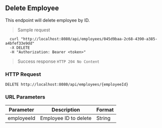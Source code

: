 ## Delete Employee
This endpoint will delete employee by ID.

> Sample request

```shell
  curl "http://localhost:8080/api/employees/045d9baa-2c68-4390-a385-a4bfef33e9dd"
  -X DELETE
  -H "Authorization: Bearer <token>"
```

> Success response <code>HTTP 204 No Content</code>

### HTTP Request

`DELETE http://localhost:8080/api/employees/{employeeId}`

### URL Parameters

Parameter | Description | Format
--------- | ----------- | ---------
employeeId | Employee ID to delete | String